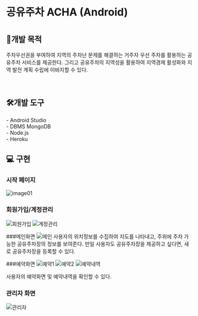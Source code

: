 <h1>공유주차 ACHA (Android) <h1>

<h2> 📖개발 목적 </h2>
  주차우선권을 부여하여 지역의 주차난 문제를 해결하는 거주자 우선 주차를 활용하는 공유주차 서비스를 제공한다. 그리고 공유주차의 지역성을 활용하여 지역경제 활성화와 지역 발전 계획 수립에 이바지할 수 있다.
  <br/>
  <br/>
  <br/>
  
<h2> 🛠개발 도구 </h2>
- Android Studio <br/>
- DBMS MongoDB <br/>
- Node.js <br/>
- Heroku <br/>

## 💻 구현
### 시작 페이지 
![image01](https://user-images.githubusercontent.com/57476918/125679375-6cacc479-7197-4e6b-a66b-6d58dcebd05c.png)
  
### 회원가입/계정관리 
![회원가입](https://user-images.githubusercontent.com/57476918/125680015-35ac4adc-3535-4e8e-90a1-473224fcc3ca.png)
![계정관리](https://user-images.githubusercontent.com/57476918/125680059-57fbc341-896d-4675-a457-1cdd45983919.png)

###메인화면 
![메인](https://user-images.githubusercontent.com/57476918/125679939-5dacd79d-55c2-4751-ab74-401f96f00298.png)
  사용자의 위치정보를 수집하여 지도를 나타내고, 주위에 주차 가능한 공유주차장의 정보를 보여준다. 
  만일 사용자도 공유주차장을 제공하고 싶다면, 새로 공유주차장을 등록할 수 있다. 

###예약화면 
![예약1](https://user-images.githubusercontent.com/57476918/125679989-7c0c28b7-1263-4e1d-aba4-fb5f97c27a27.png)
![예약2](https://user-images.githubusercontent.com/57476918/125679981-d20db3b5-047d-4232-9f0a-dfa66eae9ffd.png)
![예약내역](https://user-images.githubusercontent.com/57476918/125679986-c1f03e49-c972-482a-81f8-407529f3dd9d.png)
  
 사용자의 예약화면 및 예약내역을 확인할 수 있다. 

### 관리자 화면 
![관리자](https://user-images.githubusercontent.com/57476918/125680070-b340754e-04b0-4a88-8e78-d8d2afd2c921.png)
 
